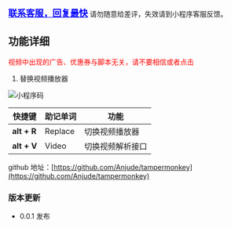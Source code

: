 <a href="https://gitee.com/anjude/public-resource/raw/md-img/TW-TamperMonkey.png" target="_blanck" style="font-size: 18px; color: blue;font-weight: bold;">联系客服，回复最快</a>
请勿随意给差评，失效请到小程序客服反馈。

## 功能详细

<span style="color: red;">视频中出现的广告、优惠券与脚本无关，请不要相信或者点击</span>

1. 替换视频播放器

![小程序码](https://gitee.com/anjude/public-resource/raw/md-img/TW-TamperMonkey.png)


| **快捷键**  | **助记单词** | **功能**         |
| ----------- | ------------ | ---------------- |
| **alt + R** | Replace      | 切换视频播放器   |
| **alt + V** | Video        | 切换视频解析接口 |

github 地址：[https://github.com/Anjude/tampermonkey](https://github.com/Anjude/tampermonkey)

### 版本更新

- 0.0.1 发布
